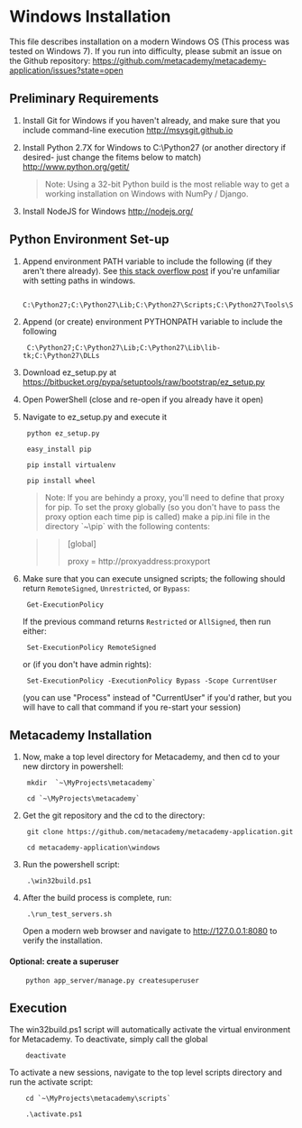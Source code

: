 # Windows Installation

This file describes installation on a modern Windows OS (This process was tested on Windows 7). If you run into difficulty, please submit an issue on the Github repository: https://github.com/metacademy/metacademy-application/issues?state=open

## Preliminary Requirements

1. Install Git for Windows if you haven't already, and make sure that you include command-line execution http://msysgit.github.io

1. Install Python 2.7X for Windows to C:\Python27 (or another directory if desired- just change the fitems below to match) http://www.python.org/getit/
    > Note: Using a 32-bit Python build is the most reliable way to get a working installation on Windows with NumPy / Django.

1. Install NodeJS for Windows http://nodejs.org/

## Python Environment Set-up

1. Append environment PATH variable to include the following (if they aren't there already).
See [this stack overflow post](http://stackoverflow.com/questions/3701646/how-to-add-to-the-pythonpath-in-windows-7)
if you're unfamiliar with setting paths in windows.

        C:\Python27;C:\Python27\Lib;C:\Python27\Scripts;C:\Python27\Tools\Scripts;C:\Python27\DLLs

1. Append (or create) environment PYTHONPATH variable to include the following

        C:\Python27;C:\Python27\Lib;C:\Python27\Lib\lib-tk;C:\Python27\DLLs

1. Download ez\_setup.py at https://bitbucket.org/pypa/setuptools/raw/bootstrap/ez_setup.py

1. Open PowerShell (close and re-open if you already have it open)

1. Navigate to ez_setup.py and execute it

        python ez_setup.py

        easy_install pip

        pip install virtualenv

        pip install wheel

    >Note: If you are behindy a proxy, you'll need to define that proxy for pip. To set the proxy globally (so you don't have to pass the proxy option each time pip is called) make a pip.ini file in the directory  \`~\pip` with the following contents:

    >>[global]
    >>
    >>proxy = http://proxyaddress:proxyport

1. Make sure that you can execute unsigned scripts; the following should return  `RemoteSigned`, `Unrestricted`, or `Bypass`:

        Get-ExecutionPolicy

    If the previous command returns `Restricted` or `AllSigned`, then run either:

        Set-ExecutionPolicy RemoteSigned

    or (if you don't have admin rights):

        Set-ExecutionPolicy -ExecutionPolicy Bypass -Scope CurrentUser

    (you can use "Process" instead of "CurrentUser" if you'd rather, but you will have to call that command if you re-start your session)

## Metacademy Installation

1. Now, make a top level directory for Metacademy, and then cd to your new dirctory in powershell:

        mkdir  `~\MyProjects\metacademy`

        cd `~\MyProjects\metacademy`

1. Get the git repository and the cd to the directory:

        git clone https://github.com/metacademy/metacademy-application.git

        cd metacademy-application\windows

1. Run the powershell script:

        .\win32build.ps1


1. After the build process is complete, run:

        .\run_test_servers.sh

    Open a modern web browser and navigate to http://127.0.0.1:8080 to verify the installation.

#### Optional: create a superuser

        python app_server/manage.py createsuperuser

## Execution

The win32build.ps1 script will automatically activate the virtual environment for Metacademy. To deactivate, simply call the global

        deactivate

To activate a new sessions, navigate to the top level scripts directory  and run the activate script:

        cd `~\MyProjects\metacademy\scripts`

        .\activate.ps1
